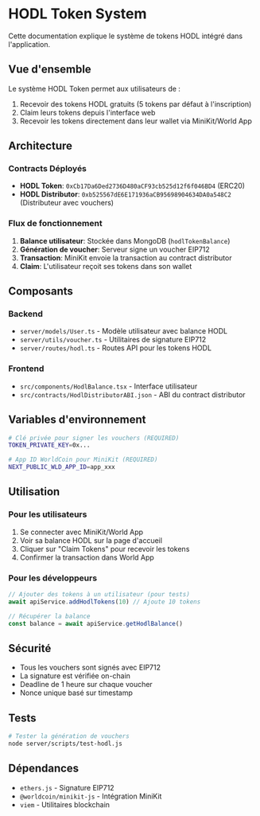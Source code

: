 # HODL Token System

Cette documentation explique le système de tokens HODL intégré dans l'application.

## Vue d'ensemble

Le système HODL Token permet aux utilisateurs de :
1. Recevoir des tokens HODL gratuits (5 tokens par défaut à l'inscription)
2. Claim leurs tokens depuis l'interface web
3. Recevoir les tokens directement dans leur wallet via MiniKit/World App

## Architecture

### Contracts Déployés

- **HODL Token**: `0xCb17Da6Ded2736D480aCF93cb525d12f6f046BD4` (ERC20)
- **HODL Distributor**: `0xb525567dE6E171936aCB95698904634DA0a548C2` (Distributeur avec vouchers)

### Flux de fonctionnement

1. **Balance utilisateur**: Stockée dans MongoDB (`hodlTokenBalance`)
2. **Génération de voucher**: Serveur signe un voucher EIP712
3. **Transaction**: MiniKit envoie la transaction au contract distributor
4. **Claim**: L'utilisateur reçoit ses tokens dans son wallet

## Composants

### Backend

- `server/models/User.ts` - Modèle utilisateur avec balance HODL
- `server/utils/voucher.ts` - Utilitaires de signature EIP712
- `server/routes/hodl.ts` - Routes API pour les tokens HODL

### Frontend

- `src/components/HodlBalance.tsx` - Interface utilisateur
- `src/contracts/HodlDistributorABI.json` - ABI du contract distributor

## Variables d'environnement

```bash
# Clé privée pour signer les vouchers (REQUIRED)
TOKEN_PRIVATE_KEY=0x...

# App ID WorldCoin pour MiniKit (REQUIRED)
NEXT_PUBLIC_WLD_APP_ID=app_xxx
```

## Utilisation

### Pour les utilisateurs

1. Se connecter avec MiniKit/World App
2. Voir sa balance HODL sur la page d'accueil
3. Cliquer sur "Claim Tokens" pour recevoir les tokens
4. Confirmer la transaction dans World App

### Pour les développeurs

```typescript
// Ajouter des tokens à un utilisateur (pour tests)
await apiService.addHodlTokens(10) // Ajoute 10 tokens

// Récupérer la balance
const balance = await apiService.getHodlBalance()
```

## Sécurité

- Tous les vouchers sont signés avec EIP712
- La signature est vérifiée on-chain
- Deadline de 1 heure sur chaque voucher
- Nonce unique basé sur timestamp

## Tests

```bash
# Tester la génération de vouchers
node server/scripts/test-hodl.js
```

## Dépendances

- `ethers.js` - Signature EIP712
- `@worldcoin/minikit-js` - Intégration MiniKit
- `viem` - Utilitaires blockchain 